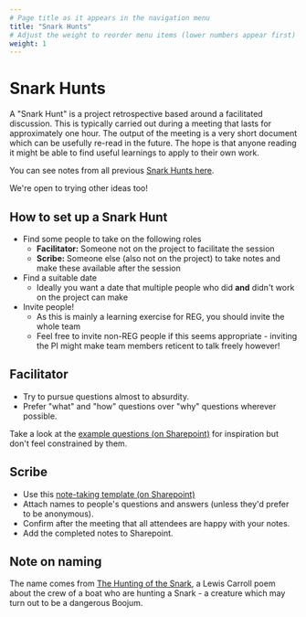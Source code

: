 ```yaml
---
# Page title as it appears in the navigation menu
title: "Snark Hunts"
# Adjust the weight to reorder menu items (lower numbers appear first)
weight: 1
---
```


# Snark Hunts

A "Snark Hunt" is a project retrospective based around a facilitated discussion.
This is typically carried out during a meeting that lasts for approximately one hour.
The output of the meeting is a very short document which can be usefully re-read in the future.
The hope is that anyone reading it might be able to find useful learnings to apply to their own work.

You can see notes from all previous [Snark Hunts here](https://thealanturininstitute.sharepoint.com/:f:/s/ResearchEngineering/ElICSwf1rOJFj-ssePnMkOwBZmruJuRHnOKCSpC0M8QDUg?e=XGz6fl).

We're open to trying other ideas too!

## How to set up a Snark Hunt

- Find some people to take on the following roles
  - **Facilitator:** Someone not on the project to facilitate the session
  - **Scribe:** Someone else (also not on the project) to take notes and make these available after the session
- Find a suitable date
  - Ideally you want a date that multiple people who did **and** didn't work on the project can make
- Invite people!
  - As this is mainly a learning exercise for REG, you should invite the whole team
  - Feel free to invite non-REG people if this seems appropriate - inviting the PI might make team members reticent to talk freely however!

## Facilitator

- Try to pursue questions almost to absurdity.
- Prefer "what" and "how" questions over "why" questions wherever possible.

Take a look at the [example questions (on Sharepoint)](https://thealanturininstitute.sharepoint.com/:t:/s/ResearchEngineering/EXF9_xcvWk9LlqdJOuDLWgQBQOGYNfhnnJAux9UkQAaDNg?e=qlC0ev) for inspiration but don't feel constrained by them.

## Scribe

- Use this [note-taking template (on Sharepoint)](https://thealanturininstitute.sharepoint.com/:t:/s/ResearchEngineering/EdpY3Bk7AxtJjjrtqRAkxRkBUyc_yo0q0PFW6vJjbz7jVg?e=RXyEXE)
- Attach names to people's questions and answers (unless they'd prefer to be anonymous).
- Confirm after the meeting that all attendees are happy with your notes.
- Add the completed notes to Sharepoint.

## Note on naming

The name comes from [The Hunting of the Snark](https://en.wikipedia.org/wiki/The_Hunting_of_the_Snark), a Lewis Carroll poem about the crew of a boat who are hunting a Snark - a creature which may turn out to be a dangerous Boojum.



